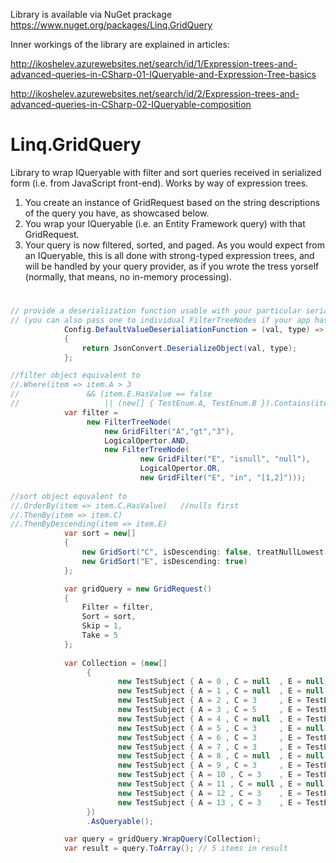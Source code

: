 Library is available via NuGet prackage https://www.nuget.org/packages/Linq.GridQuery

Inner workings of the library are explained in articles:

http://ikoshelev.azurewebsites.net/search/id/1/Expression-trees-and-advanced-queries-in-CSharp-01-IQueryable-and-Expression-Tree-basics

http://ikoshelev.azurewebsites.net/search/id/2/Expression-trees-and-advanced-queries-in-CSharp-02-IQueryable-composition


# Linq.GridQuery
Library to wrap IQueryable with filter and sort queries received in serialized form (i.e. from JavaScript front-end). Works by way of expression trees.

1. You create an instance of GridRequest based on the string descriptions of the query you have, as showcased below.
2. You wrap your IQueryable (i.e. an Entity Framework query) with that GridRequest.
3. Your query is now filtered, sorted, and paged. As you would expect from an IQueryable, this is all done with strong-typed expression trees, and will be handled by your query provider, as if you wrote the tress yorself (normally, that means, no in-memory processing). 

# 
```C#
// provide a deserialization function usable with your particular serialization scenario 
// (you can also pass one to individual FilterTreeNodes if your app has multiple scenarios)
            Config.DefaultValueDeserialiationFunction = (val, type) =>
            {
                return JsonConvert.DeserializeObject(val, type);
            };

//filter object equivalent to 
//.Where(item => item.A > 3 
//               && (item.E.HasValue == false 
//                   || (new[] { TestEnum.A, TestEnum.B }).Contains(item.E.Value)))
            var filter =
                 new FilterTreeNode(
                     new GridFilter("A","gt","3"),
                     LogicalOpertor.AND,
                     new FilterTreeNode(
                             new GridFilter("E", "isnull", "null"),
                             LogicalOpertor.OR,
                             new GridFilter("E", "in", "[1,2]")));
                             
//sort object equvalent to
//.OrderBy(item => item.C.HasValue)   //nulls first
//.ThenBy(item => item.C)
//.ThenByDescending(item => item.E)
            var sort = new[] 
            {
                new GridSort("C", isDescending: false, treatNullLowest: true),
                new GridSort("E", isDescending: true)
            };

            var gridQuery = new GridRequest()
            {
                Filter = filter,
                Sort = sort,
                Skip = 1,
                Take = 5
            };
            
            var Collection = (new[]
                 {
                        new TestSubject { A = 0 , C = null  , E = null       },
                        new TestSubject { A = 1 , C = null  , E = null       },
                        new TestSubject { A = 2 , C = 3     , E = TestEnum.B },
                        new TestSubject { A = 3 , C = 5     , E = TestEnum.C },
                        new TestSubject { A = 4 , C = null  , E = TestEnum.B },
                        new TestSubject { A = 5 , C = 3     , E = null       },
                        new TestSubject { A = 6 , C = 3     , E = TestEnum.C },
                        new TestSubject { A = 7 , C = 3     , E = TestEnum.A },
                        new TestSubject { A = 8 , C = null  , E = null       },
                        new TestSubject { A = 9 , C = 3     , E = TestEnum.B },
                        new TestSubject { A = 10 , C = 3    , E = TestEnum.C },
                        new TestSubject { A = 11 , C = null , E = null       },
                        new TestSubject { A = 12 , C = 3    , E = TestEnum.B },
                        new TestSubject { A = 13 , C = 3    , E = TestEnum.C }
                 })
                 .AsQueryable();

            var query = gridQuery.WrapQuery(Collection);
            var result = query.ToArray(); // 5 items in result
```

